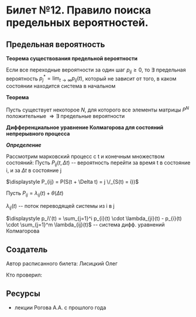 # Билет №12. Правило поиска предельных вероятностей.
## Предельная вероятность
**Теорема существования предельной вероятности**

Если все переходные вероятности за один шаг $p_{ij}\geq 0$, то $\exists$  предельная вероятность $\displaystyle p_j^* = \lim_{t\to \infty} p_{ij}(t)$, который не зависит от того, в каком состоянии находится система в начальном

**Теорема**

Пусть существует некоторое $N$, для которого все элементы матрицы $P^N$ положительные $\Rightarrow \exists$ предельные вероятности

**Дифференциальное уравнение Колмагорова для состояний непрерывного процесса**

***Определение***

Рассмотрим марковский процесс с t и конечным множеством состояний:
Пусть $\displaystyle P_{ij}(t, \Delta t)$ -- вероятность перейти за время t в состояние i, и за $\displaystyle \Delta t$ в состояние j

$\displaystyle P_{ij} = P(S(t + \Delta t) = j \/_{S(t) = i})$

Пусть $\displaystyle P_{ij} = \lambda _{ij}(t) + θ (\Delta t)$

$\lambda_{ij}(t)$ -- поток переводящей системы из i в j

$\displaystyle p_i\'(t) = \sum_{j=1}^i p_{i}(t) \cdot \lambda_{ji}(t) - p_{i}(t) \cdot \sum_{j=1}^m \lambda_{ij}(t)$ -- система дифф. уравнений Колмагорова

## Создатель

Автор расписанного билета: Лисицкий Олег

Кто проверил:


## Ресурсы
- лекции Рогова А.А. с прошлого года
